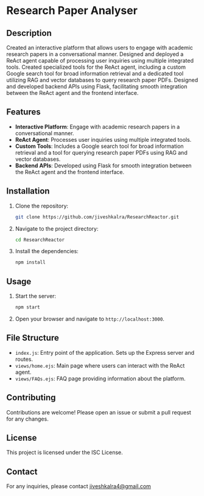 # Research Paper Analyser

## Description
Created an interactive platform that allows users to engage with academic research papers in a conversational manner. Designed and deployed a ReAct agent capable of processing user inquiries using multiple integrated tools. Created specialized tools for the ReAct agent, including a custom Google search tool for broad information retrieval and a dedicated tool utilizing RAG and vector databases to query research paper PDFs. Designed and developed backend APIs using Flask, facilitating smooth integration between the ReAct agent and the frontend interface.

## Features
- **Interactive Platform**: Engage with academic research papers in a conversational manner.
- **ReAct Agent**: Processes user inquiries using multiple integrated tools.
- **Custom Tools**: Includes a Google search tool for broad information retrieval and a tool for querying research paper PDFs using RAG and vector databases.
- **Backend APIs**: Developed using Flask for smooth integration between the ReAct agent and the frontend interface.

## Installation
1. Clone the repository:
    ```sh
    git clone https://github.com/jiveshkalra/ResearchReactor.git
    ```
2. Navigate to the project directory:
    ```sh
    cd ResearchReactor
    ```
3. Install the dependencies:
    ```sh
    npm install
    ```

## Usage
1. Start the server:
    ```sh
    npm start
    ```
2. Open your browser and navigate to `http://localhost:3000`.

## File Structure
- `index.js`: Entry point of the application. Sets up the Express server and routes.
- `views/home.ejs`: Main page where users can interact with the ReAct agent.
- `views/FAQs.ejs`: FAQ page providing information about the platform.

## Contributing
Contributions are welcome! Please open an issue or submit a pull request for any changes.

## License
This project is licensed under the ISC License.

## Contact
For any inquiries, please contact jiveshkalra4@gmail.com

